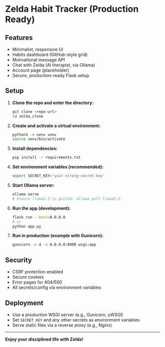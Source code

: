 # Zelda Habit Tracker (Production Ready)

## Features
- Minimalist, responsive UI
- Habits dashboard (GitHub-style grid)
- Motivational message API
- Chat with Zelda (AI therapist, via Ollama)
- Account page (placeholder)
- Secure, production-ready Flask setup

## Setup

1. **Clone the repo and enter the directory:**
   ```sh
   git clone <repo-url>
   cd zelda_clone
   ```
2. **Create and activate a virtual environment:**
   ```sh
   python3 -m venv venv
   source venv/bin/activate
   ```
3. **Install dependencies:**
   ```sh
   pip install -r requirements.txt
   ```
4. **Set environment variables (recommended):**
   ```sh
   export SECRET_KEY='your-strong-secret-key'
   ```
5. **Start Ollama server:**
   ```sh
   ollama serve
   # Ensure llama3.2 is pulled: ollama pull llama3.2
   ```
6. **Run the app (development):**
   ```sh
   flask run --host=0.0.0.0
   # or
   python app.py
   ```
7. **Run in production (example with Gunicorn):**
   ```sh
   gunicorn -w 4 -b 0.0.0.0:8000 wsgi:app
   ```

## Security
- CSRF protection enabled
- Secure cookies
- Error pages for 404/500
- All secrets/config via environment variables

## Deployment
- Use a production WSGI server (e.g., Gunicorn, uWSGI)
- Set `SECRET_KEY` and any other secrets as environment variables
- Serve static files via a reverse proxy (e.g., Nginx)

---

**Enjoy your disciplined life with Zelda!**
